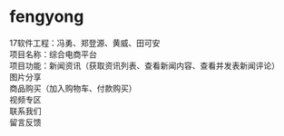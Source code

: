 # fengyong
17软件工程：冯勇、郑登源、黄威、田可安  
项目名称：综合电商平台  
项目功能：新闻资讯（获取资讯列表、查看新闻内容、查看并发表新闻评论）  
          图片分享  
          商品购买（加入购物车、付款购买）  
          视频专区  
          联系我们  
          留言反馈  
          
